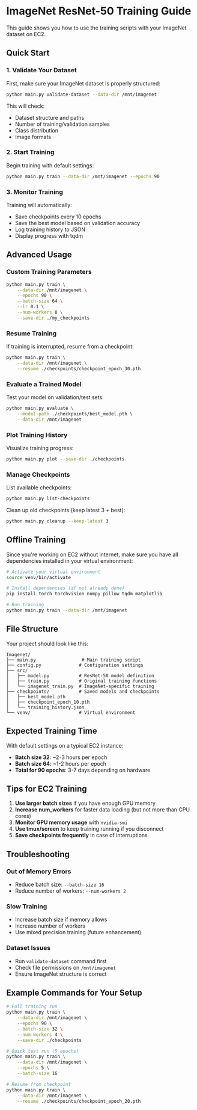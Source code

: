# ImageNet ResNet-50 Training Guide

This guide shows you how to use the training scripts with your ImageNet dataset on EC2.

## Quick Start

### 1. Validate Your Dataset
First, make sure your ImageNet dataset is properly structured:

```bash
python main.py validate-dataset --data-dir /mnt/imagenet
```

This will check:
- Dataset structure and paths
- Number of training/validation samples
- Class distribution
- Image formats

### 2. Start Training
Begin training with default settings:

```bash
python main.py train --data-dir /mnt/imagenet --epochs 90
```

### 3. Monitor Training
Training will automatically:
- Save checkpoints every 10 epochs
- Save the best model based on validation accuracy
- Log training history to JSON
- Display progress with tqdm

## Advanced Usage

### Custom Training Parameters
```bash
python main.py train \
    --data-dir /mnt/imagenet \
    --epochs 90 \
    --batch-size 64 \
    --lr 0.1 \
    --num-workers 8 \
    --save-dir ./my_checkpoints
```

### Resume Training
If training is interrupted, resume from a checkpoint:

```bash
python main.py train \
    --data-dir /mnt/imagenet \
    --resume ./checkpoints/checkpoint_epoch_30.pth
```

### Evaluate a Trained Model
Test your model on validation/test sets:

```bash
python main.py evaluate \
    --model-path ./checkpoints/best_model.pth \
    --data-dir /mnt/imagenet
```

### Plot Training History
Visualize training progress:

```bash
python main.py plot --save-dir ./checkpoints
```

### Manage Checkpoints
List available checkpoints:
```bash
python main.py list-checkpoints
```

Clean up old checkpoints (keep latest 3 + best):
```bash
python main.py cleanup --keep-latest 3
```

## Offline Training

Since you're working on EC2 without internet, make sure you have all dependencies installed in your virtual environment:

```bash
# Activate your virtual environment
source venv/bin/activate

# Install dependencies (if not already done)
pip install torch torchvision numpy pillow tqdm matplotlib

# Run training
python main.py train --data-dir /mnt/imagenet
```

## File Structure

Your project should look like this:
```
Imagenet/
├── main.py                 # Main training script
├── config.py              # Configuration settings
├── src/
│   ├── model.py           # ResNet-50 model definition
│   ├── train.py           # Original training functions
│   └── imagenet_train.py  # ImageNet-specific training
├── checkpoints/           # Saved models and checkpoints
│   ├── best_model.pth
│   ├── checkpoint_epoch_10.pth
│   └── training_history.json
└── venv/                  # Virtual environment
```

## Expected Training Time

With default settings on a typical EC2 instance:
- **Batch size 32**: ~2-3 hours per epoch
- **Batch size 64**: ~1-2 hours per epoch
- **Total for 90 epochs**: 3-7 days depending on hardware

## Tips for EC2 Training

1. **Use larger batch sizes** if you have enough GPU memory
2. **Increase num_workers** for faster data loading (but not more than CPU cores)
3. **Monitor GPU memory usage** with `nvidia-smi`
4. **Use tmux/screen** to keep training running if you disconnect
5. **Save checkpoints frequently** in case of interruptions

## Troubleshooting

### Out of Memory Errors
- Reduce batch size: `--batch-size 16`
- Reduce number of workers: `--num-workers 2`

### Slow Training
- Increase batch size if memory allows
- Increase number of workers
- Use mixed precision training (future enhancement)

### Dataset Issues
- Run `validate-dataset` command first
- Check file permissions on `/mnt/imagenet`
- Ensure ImageNet structure is correct

## Example Commands for Your Setup

```bash
# Full training run
python main.py train \
    --data-dir /mnt/imagenet \
    --epochs 90 \
    --batch-size 32 \
    --num-workers 4 \
    --save-dir ./checkpoints

# Quick test run (5 epochs)
python main.py train \
    --data-dir /mnt/imagenet \
    --epochs 5 \
    --batch-size 16

# Resume from checkpoint
python main.py train \
    --data-dir /mnt/imagenet \
    --resume ./checkpoints/checkpoint_epoch_20.pth
```
